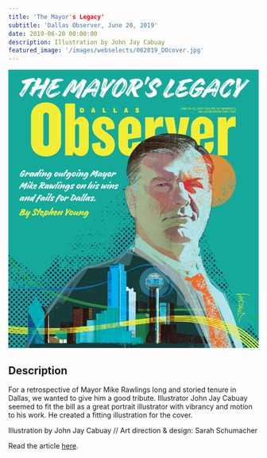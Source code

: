 ```yaml
---
title: 'The Mayor's Legacy'
subtitle: 'Dallas Observer, June 20, 2019'
date: 2019-06-20 00:00:00
description: Illustration by John Jay Cabuay
featured_image: '/images/webselects/062019_DOcover.jpg'
---
```


![](/images/webselects/062019_DOcover.jpg)

## Description

For a retrospective of Mayor Mike Rawlings long and storied tenure in Dallas, we wanted to give him a good tribute. Illustrator John Jay Cabuay seemed to fit the bill as a great portrait illustrator with vibrancy and motion to his work. He created a fitting illustration for the cover.

Illustration by John Jay Cabuay // Art direction & design: Sarah Schumacher

Read the article [here](https://www.dallasobserver.com/news/grading-mike-rawlings-as-dallas-mayor-11687975). 